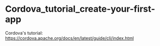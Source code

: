 # Cordova_tutorial_create-your-first-app

Cordova's tutorial:
https://cordova.apache.org/docs/en/latest/guide/cli/index.html
